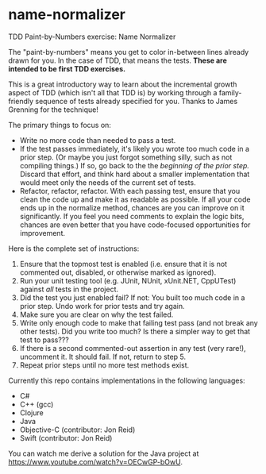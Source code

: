 # name-normalizer

TDD Paint-by-Numbers exercise: Name Normalizer

The "paint-by-numbers" means you get to color in-between lines already drawn for you. In the case of TDD, that means the tests. **These are intended to be first TDD exercises.**

This is a great introductory way to learn about the incremental growth aspect of TDD (which isn't all that TDD is) by working through a family-friendly sequence of tests already specified for you. Thanks to James Grenning for the technique!

The primary things to focus on:

* Write no more code than needed to pass a test.
* If the test passes immediately, it's likely you wrote too much code in a prior step. (Or maybe you just forgot something silly, such as not compiling things.) If so, go back to the the *beginning of the prior step.* Discard that effort, and think hard about a smaller implementation that would meet only the needs of the current set of tests.
* Refactor, refactor, refactor. With each passing test, ensure that you clean the code up and make it as readable as possible. If all your code ends up in the normalize method, chances are you can improve on it significantly. If you feel you need comments to explain the logic bits, chances are even better that you have code-focused opportunities for improvement.

Here is the complete set of instructions:

1. Ensure that the topmost test is enabled (i.e. ensure that it is not commented out, disabled, or otherwise marked as ignored).
1. Run your unit testing tool (e.g. JUnit, NUnit, xUnit.NET, CppUTest) against *all* tests in the project.
1. Did the test you just enabled fail? If not: You built too much code in a prior step. Undo work for prior tests and try again.
1. Make sure you are clear on why the test failed.
1. Write only enough code to make that failing test pass (and not break any other tests).
   Did you write too much? Is there a simpler way to get that test to pass???
1. If there is a second commented-out assertion in any test (very rare!), uncomment it. It should fail. If not, return to step 5.
1. Repeat prior steps until no more test methods exist.

Currently this repo contains implementations in the following languages:

* C#
* C++ (gcc)
* Clojure
* Java
* Objective-C (contributor: Jon Reid)
* Swift (contributor: Jon Reid)

You can watch me derive a solution for the Java project at https://www.youtube.com/watch?v=OECwGP-bOwU.
